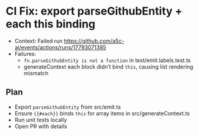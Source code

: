 # CI Fix: export parseGithubEntity + each this binding

- Context: Failed run https://github.com/a5c-ai/events/actions/runs/17793071385
- Failures:
  - `fn.parseGithubEntity is not a function` in test/emit.labels.test.ts
  - generateContext each block didn’t bind `this`, causing list rendering mismatch

## Plan
- Export `parseGithubEntity` from src/emit.ts
- Ensure `{{#each}}` binds `this` for array items in src/generateContext.ts
- Run unit tests locally
- Open PR with details

